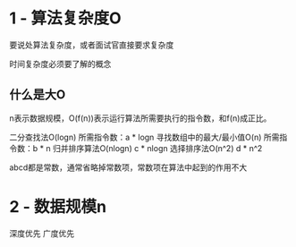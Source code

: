 # 1 - 算法复杂度O

要说处算法复杂度，或者面试官直接要求复杂度

时间复杂度必须要了解的概念

## 什么是大O

n表示数据规模，O(f(n))表示运行算法所需要执行的指令数，和f(n)成正比。

二分查找法O(logn)  所需指令数：a * logn
寻找数组中的最大/最小值O(n)   所需指令数：b * n
归并排序算法O(nlogn)  c * nlogn
选择排序法O(n^2)   d * n^2

abcd都是常数，通常省略掉常数项，常数项在算法中起到的作用不大



# 2 - 数据规模n


深度优先 广度优先

